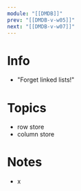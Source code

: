 ```yaml
---
module: "[[DMDB]]"
prev: "[[DMDB-v-w05]]"
next: "[[DMDB-v-w07]]"
---
```


 
# Info
- "Forget linked lists!"


# Topics
- row store
- column store


# Notes
- x